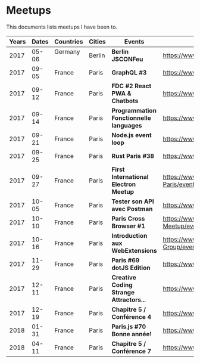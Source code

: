 # Meetups

This documents lists meetups I have been to.

Years | Dates | Countries | Cities | Events                                    | URL
------|-------|-----------|--------|-------------------------------------------|---------------------------------------------------------------------
2017  | 05-06 | Germany   | Berlin | **Berlin JSCONFeu**                       | https://www.meetup.com/Berlin-JS/events/239537293/
2017  | 09-05 | France    | Paris  | **GraphQL #3**                            | https://www.meetup.com/GraphQL-Paris/events/242640673/
2017  | 09-12 | France    | Paris  | **FDC #2 React PWA & Chatbots**           | https://www.meetup.com/React-Lovers/events/243117266/
2017  | 09-14 | France    | Paris  | **Programmation Fonctionnelle languages** | https://www.meetup.com/Js-Star/events/243012059/
2017  | 09-21 | France    | Paris  | **Node.js event loop**                    | https://www.meetup.com/FranceJS/events/242382623/
2017  | 09-25 | France    | Paris  | **Rust Paris #38**                        | https://www.meetup.com/Rust-Paris/events/243110057/
2017  | 09-27 | France    | Paris  | **First International Electron Meetup**   | https://www.meetup.com/Meetup-Electron-JS-Paris/events/242763072/
2017  | 10-05 | France    | Paris  | **Tester son API avec Postman**           | https://www.meetup.com/matterstech/events/243301665/
2017  | 10-10 | France    | Paris  | **Paris Cross Browser #1**                | https://www.meetup.com/Paris-Cross-Browser-Meetup/events/243648069/
2017  | 10-16 | France    | Paris  | **Introduction aux WebExtensions**        | https://www.meetup.com/Firefox-France-User-Group/events/243324869/
2017  | 11-29 | France    | Paris  | **Paris #69 dotJS Edition**               | https://www.meetup.com/Paris-js/events/244179664/
2017  | 12-11 | France    | Paris  | **Creative Coding Strange Attractors...** | https://www.meetup.com/CreativeCodeParis/events/245495070/
2017  | 12-19 | France    | Paris  | **Chapitre 5 / Conférence 4**             | https://www.meetup.com/Nodejs-Paris/events/245559363/
2018  | 01-31 | France    | Paris  | **Paris.js #70 Bonne année!**             | https://www.meetup.com/Paris-js/events/246746052/
2018  | 04-11 | France    | Paris  | **Chapitre 5 / Conférence 7**             | https://www.meetup.com/Nodejs-Paris/events/249491918/
